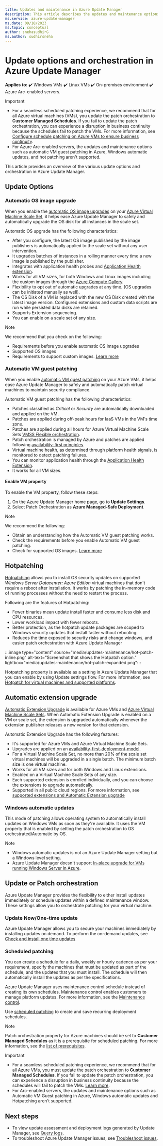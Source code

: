 ```yaml
---
title: Updates and maintenance in Azure Update Manager
description: This article describes the updates and maintenance options available in Azure Update Manager.
ms.service: azure-update-manager
ms.date: 09/18/2023
ms.topic: conceptual
author: snehasudhirG
ms.author: sudhirsneha
---
```


# Update options and orchestration in Azure Update Manager

**Applies to:** :heavy_check_mark: Windows VMs :heavy_check_mark: Linux VMs :heavy_check_mark: On-premises environment :heavy_check_mark: Azure Arc-enabled servers.

> [!IMPORTANT]
> - For a seamless scheduled patching experience, we recommend that for all Azure virtual machines (VMs), you update the patch orchestration to **Customer Managed Schedules**. If you fail to update the patch orchestration, you can experience a disruption in business continuity because the schedules fail to patch the VMs. For more information, see [Configure schedule patching on Azure VMs to ensure business continuity](prerequsite-for-schedule-patching.md).
> - For Azure Arc-enabled servers, the updates and maintenance options such as automatic VM guest patching in Azure, Windows automatic updates, and hot patching aren't supported.


This article provides an overview of the various update options and orchestration in Azure Update Manager.

## Update Options

### Automatic OS image upgrade

When you enable the [automatic OS image upgrades](../virtual-machine-scale-sets/virtual-machine-scale-sets-automatic-upgrade.md) on your [Azure Virtual Machine Scale Set](../virtual-machine-scale-sets/overview.md), it helps ease Azure Update Manager to safely and automatically upgrade the OS disk for all instances in the scale set.

Automatic OS upgrade has the following characteristics:
- After you configure, the latest OS image published by the image publishers is automatically applied to the scale set without any user intervention.
- It upgrades batches of instances in a rolling manner every time a new image is published by the publisher.
- Integrates with application health probes and [Application Health extension](../virtual-machine-scale-sets/virtual-machine-scale-sets-health-extension.md).
- Works for all VM sizes, for both Windows and Linux images including the custom images through the [Azure Compute Gallery](../virtual-machines/shared-image-galleries.md).
- Flexibility to opt out of automatic upgrades at any time. (OS upgrades can be initiated manually as well).
- The OS Disk of a VM is replaced with the new OS Disk created with the latest image version. Configured extensions and custom data scripts are run while persisted data disks are retained.
- Supports Extension sequencing.
- You can enable on a scale set of any size.

> [!NOTE]
> We recommend that you check on the following:
> - Requirements before you enable automatic OS image upgrades
> - Supported OS images
> - Requirements to support custom images. [Learn more](../virtual-machine-scale-sets/virtual-machine-scale-sets-automatic-upgrade.md)


### Automatic VM guest patching

When you enable [automatic VM guest patching](../virtual-machines/automatic-vm-guest-patching.md) on your Azure VMs, it helps ease Azure Update Manager to safely and automatically patch virtual machines to maintain security compliance.

Automatic VM guest patching has the following characteristics:
- Patches classified as *Critical* or *Security* are automatically downloaded and applied on the VM.
- Patches are applied during off-peak hours for IaaS VMs in the VM's time zone.
- Patches are applied during all hours for Azure Virtual Machine Scale Sets [VMSS Flexible orchestration](../virtual-machine-scale-sets/virtual-machine-scale-sets-orchestration-modes.md#scale-sets-with-flexible-orchestration).
- Patch orchestration is managed by Azure and patches are applied following [availability-first principles](../virtual-machines/automatic-vm-guest-patching.md#availability-first-updates).
- Virtual machine health, as determined through platform health signals, is monitored to detect patching failures.
-  You can monitor application health through the [Application Health Extension](../virtual-machine-scale-sets/virtual-machine-scale-sets-health-extension.md).
- It works for all VM sizes.

#### Enable VM property

To enable the VM property, follow these steps:

1. On the Azure Update Manager home page, go to **Update Settings**.
1. Select Patch Orchestration as **Azure Managed-Safe Deployment**.

> [!NOTE]
> We recommend the following:
> - Obtain an understanding how the Automatic VM guest patching works.
> - Check the requirements before you enable Automatic VM guest patching.
> - Check for supported OS images. [Learn more](../virtual-machines/automatic-vm-guest-patching.md)



## Hotpatching

[Hotpatching](/windows-server/get-started/hotpatch?context=%2Fazure%2Fvirtual-machines%2Fcontext%2Fcontext) allows you to install OS security updates on supported *Windows Server Datacenter: Azure Edition* virtual machines that don't require a reboot after installation. It works by patching the in-memory code of running processes without the need to restart the process.

Following are the features of Hotpatching:

- Fewer binaries mean update install faster and consume less disk and CPU resources.
- Lower workload impact with fewer reboots.
- Better protection, as the hotpatch update packages are scoped to Windows security updates that install faster without rebooting.
- Reduces the time exposed to security risks and change windows, and easier patch orchestration with Azure Update Manager

:::image type="content" source="media/updates-maintenance/hot-patch-inline.png" alt-text="Screenshot that shows the Hotpatch option." lightbox="media/updates-maintenance/hot-patch-expanded.png":::

Hotpatching property is available as a setting in Azure Update Manager that you can enable by using Update settings flow. For more information, see [Hotpatch for virtual machines and supported platforms](/windows-server/get-started/hotpatch).

## Automatic extension upgrade

[Automatic Extension Upgrade](../virtual-machines/automatic-extension-upgrade.md) is available for Azure VMs and [Azure Virtual Machine Scale Sets](../virtual-machine-scale-sets/overview.md). When Automatic Extension Upgrade is enabled on a VM or scale set, the extension is upgraded automatically whenever the extension publisher releases a new version for that extension.

Automatic Extension Upgrade has the following features:

- It's supported for Azure VMs and Azure Virtual Machine Scale Sets.
- Upgrades are applied on an [availability-first-deployment-model](../virtual-machines/automatic-extension-upgrade.md#availability-first-updates).
- For a Virtual Machine Scale Set, no more than 20% of the scale set virtual machines will be upgraded in a single batch. The minimum batch size is one virtual machine.
- Works for all VM sizes and for both Windows and Linux extensions.
- Enabled on a Virtual Machine Scale Sets of any size.
- Each supported extension is enrolled individually, and you can choose the extensions to upgrade automatically.
- Supported in all public cloud regions. For more information, see [supported extensions and Automatic Extension upgrade](../virtual-machines/automatic-extension-upgrade.md#availability-first-updates)
 
 ### Windows automatic updates
This mode of patching allows operating system to automatically install updates on Windows VMs as soon as they're available. It uses the VM property that is enabled by setting the patch orchestration to OS orchestrated/Automatic by OS.

> [!NOTE]
> - Windows automatic updates is not an Azure Update Manager setting but a Windows level setting.
> - Azure Update Manager doesn't support [In-place upgrade for VMs running Windows Server in Azure](../virtual-machines/windows-in-place-upgrade.md).

## Update or Patch orchestration

Azure Update Manager provides the flexibility to either install updates immediately or schedule updates within a defined maintenance window. These settings allow you to orchestrate patching for your virtual machine.

### Update Now/One-time update

Azure Update Manager allows you to secure your machines immediately by installing updates on demand. To perform the on-demand updates, see [Check and install one time updates](deploy-updates.md#install-updates-on-a-single-vm)


### Scheduled patching

You can create a schedule for a daily, weekly or hourly cadence as per your requirement, specify the machines that must be updated as part of the schedule, and the updates that you must install. The schedule will then automatically install the updates as per the specifications.

Azure Update Manager uses maintenance control schedule instead of creating its own schedules. Maintenance control enables customers to manage platform updates. For more information, see the [Maintenance control](../virtual-machines/maintenance-configurations.md). 

Use [scheduled patching](scheduled-patching.md) to create and save recurring deployment schedules.

> [!NOTE]
> Patch orchestration property for Azure machines should be set to **Customer Managed Schedules** as it is a prerequisite for scheduled patching. For more information, see the [list of prerequisites](scheduled-patching.md#prerequisites-for-scheduled-patching).

> [!IMPORTANT]
> - For a seamless scheduled patching experience, we recommend that for all Azure VMs, you must update the patch orchestration to **Customer Managed Schedules**. If you fail to update the patch orchestration, you can experience a disruption in business continuity because the schedules will fail to patch the VMs. [Learn more](prerequsite-for-schedule-patching.md).
> - For Arc-enabled servers, the updates and maintenance options such as Automatic VM Guest patching in Azure, Windows automatic updates and Hotpatching aren't supported.
 
 
## Next steps

* To view update assessment and deployment logs generated by Update Manager, see [Query logs](query-logs.md).
* To troubleshoot Azure Update Manager issues, see [Troubleshoot issues](troubleshoot.md).
